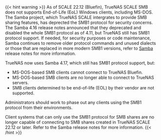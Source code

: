 ---
---

{{< hint warning >}}
As of SCALE 22.12 (Bluefin), TrueNAS SCALE SMB does not supports End-of-Life (EoL) Windows clients, including MS-DOS. 
The Samba project, which TrueNAS SCALE intergrates to provide SMB sharing features, has deprected the SMB1 protocol for security concerns.
The Samba 4.16 release notes announced that they deprecated and disabled the whole SMB1 protocol as of 4.11, but TrueNAS still has SMB1 protocol support. 
If needed, for security purposes or code maintenance, Samba continues to remove older protocol commands and unused dialects or those that are replaced in more modern SMB1 versions, refer to [Samba](https://www.samba.org/samba/latest_news.html) release notes for more information.

TrueNAS now uses Samba 4.17, which still has SMB1 protocol support, but:

* MS-DOS-based SMB clients cannot connect to TrueNAS Bluefin. 
* MS-DOS-based SMB clients are no longer able to connect to TrueNAS servers. 
* SMB clients determined to be end-of-life (EOL) by their vendor are not supported. 

Administrators should work to phase out any clients using the SMB1 protocol from their environments.

Client systems that can only use the SMB1 protocol for SMB shares are no longer capable of connecting to SMB shares created in TrueNAS SCALE 22.12 or later. 
Refer to the Samba release notes for more information.
{{< /hint >}}

